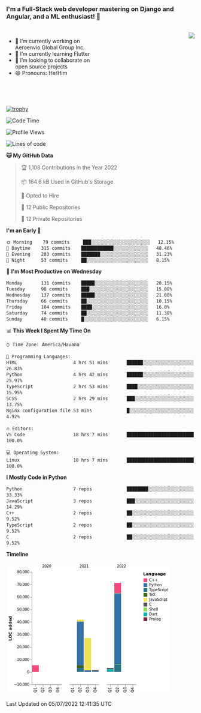 ### I'm a Full-Stack web developer mastering on Django and Angular, and a ML enthusiast!  👋

<br/>

<img align="right" height="250"  src="https://media1.giphy.com/media/qgQUggAC3Pfv687qPC/giphy.gif?cid=ecf05e470ttfxgsj072btembitu1zn4ti3t3cdyg4jo5b3by&rid=giphy.gif&ct=g" />

 <div style="width:50%">
    <ul>
      <li>🔭 I’m currently working on Aeroenvio Global Group Inc.</li>
      <li>🌱 I’m currently learning Flutter</li>
      <li>👯 I’m looking to collaborate on open source projects</li>
      <li>😄 Pronouns: He/Him</li>
<!--       <li>⚡ Fun fact: I started my first professional project for a company as web dev without knowing any JS </li> -->
    </ul>
  </div>
  
<br/><br/><br/>

[![trophy](https://github-profile-trophy.vercel.app/?username=dfg-98&row=3&column=3&theme=monokai)](https://github.com/ryo-ma/github-profile-trophy)


<!--START_SECTION:waka-->
![Code Time](http://img.shields.io/badge/Code%20Time-302%20hrs%207%20mins-blue)

![Profile Views](http://img.shields.io/badge/Profile%20Views-0-blue)

![Lines of code](https://img.shields.io/badge/From%20Hello%20World%20I%27ve%20Written-150%20Thousand%20lines%20of%20code-blue)

**🐱 My GitHub Data** 

> 🏆 1,108 Contributions in the Year 2022
 > 
> 📦 164.6 kB Used in GitHub's Storage 
 > 
> 💼 Opted to Hire
 > 
> 📜 12 Public Repositories 
 > 
> 🔑 12 Private Repositories  
 > 
**I'm an Early 🐤** 

```text
🌞 Morning    79 commits     ███░░░░░░░░░░░░░░░░░░░░░░   12.15% 
🌆 Daytime    315 commits    ████████████░░░░░░░░░░░░░   48.46% 
🌃 Evening    203 commits    ███████░░░░░░░░░░░░░░░░░░   31.23% 
🌙 Night      53 commits     ██░░░░░░░░░░░░░░░░░░░░░░░   8.15%

```
📅 **I'm Most Productive on Wednesday** 

```text
Monday       131 commits    █████░░░░░░░░░░░░░░░░░░░░   20.15% 
Tuesday      98 commits     ███░░░░░░░░░░░░░░░░░░░░░░   15.08% 
Wednesday    137 commits    █████░░░░░░░░░░░░░░░░░░░░   21.08% 
Thursday     66 commits     ██░░░░░░░░░░░░░░░░░░░░░░░   10.15% 
Friday       104 commits    ████░░░░░░░░░░░░░░░░░░░░░   16.0% 
Saturday     74 commits     ██░░░░░░░░░░░░░░░░░░░░░░░   11.38% 
Sunday       40 commits     █░░░░░░░░░░░░░░░░░░░░░░░░   6.15%

```


📊 **This Week I Spent My Time On** 

```text
⌚︎ Time Zone: America/Havana

💬 Programming Languages: 
HTML                     4 hrs 51 mins       ██████░░░░░░░░░░░░░░░░░░░   26.83% 
Python                   4 hrs 42 mins       ██████░░░░░░░░░░░░░░░░░░░   25.97% 
TypeScript               2 hrs 53 mins       ████░░░░░░░░░░░░░░░░░░░░░   15.95% 
SCSS                     2 hrs 29 mins       ███░░░░░░░░░░░░░░░░░░░░░░   13.75% 
Nginx configuration file 53 mins             █░░░░░░░░░░░░░░░░░░░░░░░░   4.92%

🔥 Editors: 
VS Code                  18 hrs 7 mins       █████████████████████████   100.0%

💻 Operating System: 
Linux                    18 hrs 7 mins       █████████████████████████   100.0%

```

**I Mostly Code in Python** 

```text
Python                   7 repos             ████████░░░░░░░░░░░░░░░░░   33.33% 
JavaScript               3 repos             ███░░░░░░░░░░░░░░░░░░░░░░   14.29% 
C++                      2 repos             ██░░░░░░░░░░░░░░░░░░░░░░░   9.52% 
TypeScript               2 repos             ██░░░░░░░░░░░░░░░░░░░░░░░   9.52% 
C                        2 repos             ██░░░░░░░░░░░░░░░░░░░░░░░   9.52%

```


**Timeline**

![Chart not found](https://raw.githubusercontent.com/dfg-98/dfg-98/main/charts/bar_graph.png) 


 Last Updated on 05/07/2022 12:41:35 UTC
<!--END_SECTION:waka-->
